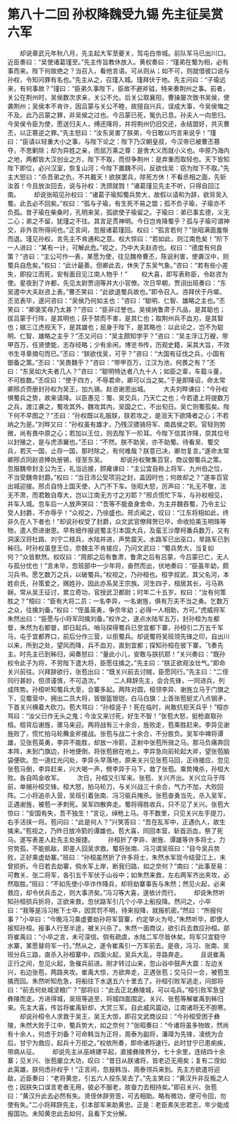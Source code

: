 # 第八十二回 孙权降魏受九锡 先主征吴赏六军


　　却说章武元年秋八月，先主起大军至夔关，驾屯白帝城。前队军马已出川口。近臣奏曰：“吴使诸葛瑾至。”先主传旨教休放入。黄权奏曰：“瑾弟在蜀为相，必有事而来。陛下何故绝之？当召入，看他言语。可从则从；如不可，则就借彼口说与孙权，令知问罪有名也。”先主从之，召瑾入城。瑾拜伏于地。先主问曰：“子瑜远来，有何事故？”瑾曰：“臣弟久事陛下，臣故不避斧钺，特来奏荆州之事。前者，关公在荆州时，吴侯数次求亲，关公不允。后关公取襄阳，曹操屡次致书吴侯，使袭荆州；吴侯本不肯许，因吕蒙与关公不睦，故擅自兴兵，误成大事，今吴侯悔之不及。此乃吕蒙之罪，非吴侯之过也。今吕蒙已死，冤仇已息。孙夫人一向思归。今吴侯令臣为使，愿送归夫人，缚还降将，并将荆州仍旧交还，永结盟好，共灭曹丕，以正篡逆之罪。”先主怒曰：“汝东吴害了朕弟，今日敢以巧言来说乎！”瑾曰：“臣请以轻重大小之事，与陛下论之：陛下乃汉朝皇叔，今汉帝已被曹丕篡夺，不思剿除；却为异姓之亲，而屈万乘之尊：是舍大义而就小义也。中原乃海内之地，两都皆大汉创业之方，陛下不取，而但争荆州：是弃重而取轻也。天下皆知陛下即位，必兴汉室，恢复山河；今陛下置魏不问，反欲伐吴：窃为陛下不取。”先主大怒曰：“杀吾弟之仇，不共戴天！欲朕罢兵，除死方休！不看丞相之面，先斩汝首！今且放汝回去，说与孙权：洗颈就戮！”诸葛瑾见先主不听，只得自回江南。
　　却说张昭见孙权曰：“诸葛子瑜知蜀兵势大，故假以请和为辞，欲背吴入蜀。此去必不回矣。”权曰：“孤与子瑜，有生死不易之盟；孤不负子瑜，子瑜亦不负孤。昔子瑜在柴桑时，孔明来吴，孤欲使子瑜留之。子瑜曰：弟已事玄德，义无二心；弟之不留，犹瑾之不往。其言足贯神明。今日岂肯降蜀乎？孤与子瑜可谓神交，非外言所得间也。”正言间，忽报诸葛瑾回。权曰：“孤言若何？”张昭满面羞惭而退。瑾见孙权，言先主不肯通和之意。权大惊曰：“若如此，则江南危矣！”阶下一人进曰：“某有一计，可解此危。”视之，乃中大夫赵咨也。权曰：“德度有何良策？”咨曰：“主公可作一表，某愿为使，往见魏帝曹丕，陈说利害，使袭汉中，则蜀兵自危矣。”权曰：“此计最善。但卿此去，休失了东吴气象。”咨曰：“若有些小差失，即投江而死，安有面目见江南人物乎！”
　　权大喜，即写表称臣，令赵咨为使。星夜到了许都，先见太尉贾诩等并大小官僚。次日早朝，贾诩出班奏曰：“东吴遣中大夫赵咨上表。”曹丕笑曰：“此欲退蜀兵故也。”即令召入。咨拜伏于丹墀。丕览表毕，遂问咨曰：“吴侯乃何如主也：”咨曰：“聪明、仁智、雄略之主也。”丕笑曰：“卿褒奖毋乃太甚？”咨曰：“臣非过誉也。吴侯纳鲁肃于凡品，是其聪也；拔吕蒙于行阵，是其明也；获于禁而不害，是其仁也；取荆州兵不血刃，是其智也；据三江虎视天下，是其雄也；屈身于陛下，是其略也：以此论之，岂不为聪明、仁智、雄略之主乎？”丕又问曰：“吴主颇知学乎？”咨曰：“吴主浮江万艘，带甲百万，任贤使能，志存经略；少有余闲，博览书传，历观史籍，采其大旨，不效书生寻章摘句而已。”丕曰：“朕欲伐吴，可乎？”咨曰：“大国有征伐之兵，小国有御备之策。”丕曰：“吴畏魏乎？”咨曰：“带甲百万，江汉为池，何畏之有？”丕曰：“东吴如大夫者几人？”咨曰：“聪明特达者八九十人；如臣之辈，车载斗量，不可胜数。”丕叹曰：“使于四方，不辱君命，卿可以当之矣。”于是即降诏，命太常卿邢贞赍册封孙权为吴王，加九锡。赵咨谢恩出城。
　　大夫刘晔谏曰：“今孙权惧蜀兵之势，故来请降。以臣愚见：蜀、吴交兵，乃天亡之也；今若遣上将提数万之兵，渡江袭之，蜀攻其外，魏攻其内，吴国之亡，不出旬日。吴亡则蜀孤矣。陛下何不早图之？”丕曰：“孙权既以礼服朕，朕若攻之，是沮天下欲降者之心；不若纳之为是。”刘晔又曰：“孙权虽有雄才，乃残汉骠骑将军、南昌侯之职。官轻则势微，尚有畏中原之心；若加以王位，则去陛下一阶耳。今陛下信其诈降，崇其位号以封殖之，是与虎添翼也。”丕曰：“不然。朕不助吴，亦不助蜀。待看吴、蜀交兵，若灭一国，止存一国，那时除之，有何难哉？朕意已决，卿勿复言。”遂命太常卿邢贞同赵咨捧执册锡，径至东吴。
　　却说孙权聚集百官，商议御蜀兵之策。忽报魏帝封主公为王，礼当远接，顾雍谏曰：“主公宜自称上将军、九州伯之位，不当受魏帝封爵。”权曰：“当日沛公受项羽之封，盖因时也；何故却之？”遂率百官出城迎接。邢贞自恃上国天使，入门不下车。张昭大怒，厉声曰：“礼无不敬，法无不肃，而君敢自尊大，岂以江南无方寸之刃耶？”邢贞慌忙下车，与孙权相见，并车入城。忽车后一人放声哭曰：“吾等不能奋身舍命，为主并魏吞蜀，乃令主公受人封爵，不亦辱乎！”众视之，乃徐盛也。邢贞闻之，叹曰：“江东将相如此，终非久在人下者也！”却说孙权受了封爵，众文武官僚拜贺已毕，命收拾美玉明珠等物，遣人赍进谢恩。早有细作报说蜀主引本国大兵，及蛮王沙摩柯番兵数万，又有洞溪汉将杜路、刘宁二枝兵，水陆并进，声势震天。水路军已出巫口，旱路军已到秭归。时孙权虽登王位，奈魏主不肯接应，乃问文武曰：“蜀兵势大，当复如何？”众皆默然。权叹曰：“周郎之后有鲁肃，鲁肃之后有吕蒙，今吕蒙已亡，无人与孤分忧也！”言未毕，忽班部中一少年将，奋然而出，伏地奏曰：“臣虽年幼，颇习兵书。愿乞数万之兵，以破蜀兵。”权视之，乃孙桓也。桓字叔武，其父名河，本姓俞氏，孙策爱之，赐姓孙，因此亦系吴王宗族。河生四子，桓居其长，弓马熟娴，常从吴王征讨，累立奇功，官授武卫都尉；时年二十五岁。权曰：“汝有何策胜之？”桓曰：“臣有大将二员：一名李异，一名谢旌，俱有万夫不当之勇。乞数万之众，往擒刘备。”权曰：“侄虽英勇，争奈年幼；必得一人相助，方可。”虎威将军朱然出曰：“臣愿与小将军同擒刘备。”权许之，遂点水陆军五万，封孙桓为左都督，朱然为右都督，即日起兵。哨马探得蜀兵已至宜都下寨，孙桓引二万五千军马，屯于宜都界口，前后分作三营，以拒蜀兵。却说蜀将吴班领先锋之印，自出川以来，所到之处，望风而降，兵不血刃，直到宜都；探知孙桓在彼下寨，飞奏先主。时先主已到秭归，闻奏怒曰：“量此小儿，安敢与朕抗耶！”关兴奏曰：“既孙权令此子为将，不劳陛下遣大将，臣愿往擒之。”先主曰：“朕正欲观汝壮气。”即命关兴前往。兴拜辞欲行，张苞出曰：“既关兴前去讨贼，臣愿同行。”先主曰：“二侄同行甚妙，但须谨慎，不可造次。”
　　二人拜辞先主，会合先锋，一同进兵，列成阵势。孙桓听知蜀兵大至，合寨多起。两阵对圆，桓领李异、谢旌立马于门旗之下，见蜀营中，拥出二员大将，皆银盔银铠，白马白旗：上首张苞挺丈八点钢矛，下首关兴横着大砍刀。苞大骂曰：“孙桓竖子！死在临时，尚敢抗拒天兵乎！”桓亦骂曰：“汝父已作无头之鬼；今汝又来讨死，好生不智！”张苞大怒，挺枪直取孙桓。桓背后谢旌，骤马来迎。两将战有三十余合，旌败走，苞乘胜赶来。李异见谢旌败了，慌忙拍马轮蘸金斧接战。张苞与战二十余合，不分胜负。吴军中裨将谭雄，见张苞英勇，李异不能胜，却放一冷箭，正射中张苞所骑之马。那马负痛奔回本阵，未到门旗边，扑地便倒，将张苞掀在地上。李异急向前轮起大斧，望张苞脑袋便砍。忽一道红光闪处，李异头早落地，原来关兴见张苞马回，正待接应，忽见张苞马倒，李异赶来，兴大喝一声，劈李异于马下，救了张苞。乘势掩杀，孙桓大败。各自鸣金收军。
　　次日，孙桓又引军来。张苞、关兴齐出。关兴立马于阵前，单搦孙桓交锋。桓大怒，拍马轮刀，与关兴战三十余合，气力不加，大败回阵。二小将追杀入营，吴班引着张南、冯习驱兵掩杀。张苞奋勇当先，杀入吴军，正遇谢旌，被苞一矛刺死。吴军四散奔走。蜀将得胜收兵，只不见了关兴。张苞大惊曰：“安国有失，吾不独生！”言讫，绰枪上马。寻不数里，只见关兴左手提刀，右手活挟一将。苞问曰：“此是何人？”兴笑答曰：“吾在乱军中，正遇仇人，故生擒来。”苞视之，乃昨日放冷箭的谭雄也。苞大喜，同回本营，斩首沥血，祭了死马。遂写表差人赴先主处报捷。
　　孙桓折了李异、谢旌、谭雄等许多将士，力穷势孤，不能抵敌，即差人回吴求救。蜀将张南、冯习谓吴班曰：“目今吴兵势败，正好乘虚劫寨。”班曰：“孙桓虽然折了许多将士，朱然水军现今结营江上，未曾损折。今日若去劫寨，倘水军上岸，断我归路，如之奈何？”南曰：“此事至易：可教关、张二将军，各引五千军伏于山谷中；如朱然来救，左右两军齐出夹攻，必然取胜。”班曰：“不如先使小卒诈作降兵，却将劫寨事告与朱然；然见火起，必来救应，却令伏兵击之，则大事济矣。”冯习等大喜，遂依计而行。
　　却说朱然听知孙桓损兵折将，正欲来救，忽伏路军引几个小卒上船投降。然问之，小卒曰：“我等是冯习帐下士卒，因赏罚不明，待来投降，就报机密。”然曰：“所报何事？”小卒曰：“今晚冯习乘虚要劫孙将军营寨，约定举火为号。”朱然听毕，即使人报知孙桓。报事人行至半途，被关兴杀了。朱然一面商议，欲引兵去救应孙桓。部将崔禹曰：“小卒之言，未可深信。倘有疏虞，水陆二军尽皆休矣。将军只宜稳守水寨，某愿替将军一行。”然从之，遂令崔禹引一万军前去。是夜，冯习、张南、吴班分兵三路，直杀入孙桓寨中，四面火起，吴兵大乱，寻路奔走。
　　且说崔禹正行之间，忽见火起，急催兵前进。刚才转过山来，忽山谷中鼓声大震：左边关兴，右边张苞，两路夹攻。崔禹大惊，方欲奔走，正遇张苞；交马只一合，被苞生擒而回。朱然听知危急，将船往下水退五六十里去了。孙桓引败军逃走，问部将曰：“前去何处城坚粮广？”部将曰：“此去正北彝陵城，可以屯兵。”桓引败军急望彝陵而走。方进得城，吴班等追至，将城四面围定。关兴、张苞等解崔禹到秭归来。先主大喜，传旨将崔禹斩却，大赏三军。自此威风震动，江南诸将无不胆寒。
　　却说孙桓令人求救于吴王，吴王大惊，即召文武商议曰：“今孙桓受困于彝陵，朱然大败于江中，蜀兵势大，如之奈何？”张昭奏曰：“今诸将虽多物故，然尚有十余人，何虑于刘备？可命韩当为正将，周泰为副将，潘璋为先锋，凌统为合后，甘宁为救应，起兵十万拒之。”权依所奏，即命诸将速行。此时甘宁已患痢疾，带病从征。
　　却说先主从巫峡建平起，直接彝陵界分，七十余里，连结四十余寨；见关兴、张苞屡立大功，叹曰：“昔日从朕诸将，皆老迈无用矣；复有二侄如此英雄，朕何虑孙权乎！”正言间，忽报韩当、周泰领兵来到。先主方欲遣将迎敌，近臣奏曰：“老将黄忠，引五六人投东吴去了。”先主笑曰：“黄汉升非反叛之人也；因朕失口误言老者无用，彼必不服老，故奋力去相持矣。”即召关兴、张苞曰：“黄汉升此去必然有失。贤侄休辞劳苦，可去相助。略有微功，便可令回，勿使有失。”二小将拜辞先主，引本部军来助黄忠。正是：老臣素矢忠君志，年少能成报国功。未知黄忠此去如何，且看下文分解。


